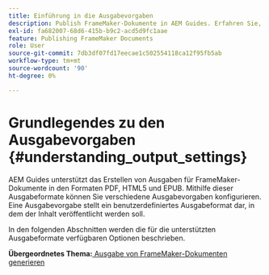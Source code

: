 ```yaml
---
title: Einführung in die Ausgabevorgaben
description: Publish FrameMaker-Dokumente in AEM Guides. Erfahren Sie, wie Sie Ausgabe für FrameMaker-Dokumente in den Formaten PDF, HTML5 und EPUB generieren.
exl-id: fa682007-68d6-415b-b9c2-acd5d9fc1aae
feature: Publishing FrameMaker Documents
role: User
source-git-commit: 7db3df07fd17eecae1c502554118ca12f95fb5ab
workflow-type: tm+mt
source-wordcount: '90'
ht-degree: 0%

---
```


# Grundlegendes zu den Ausgabevorgaben {#understanding_output_settings}

AEM Guides unterstützt das Erstellen von Ausgaben für FrameMaker-Dokumente in den Formaten PDF, HTML5 und EPUB. Mithilfe dieser Ausgabeformate können Sie verschiedene Ausgabevorgaben konfigurieren. Eine Ausgabevorgabe stellt ein benutzerdefiniertes Ausgabeformat dar, in dem der Inhalt veröffentlicht werden soll.

In den folgenden Abschnitten werden die für die unterstützten Ausgabeformate verfügbaren Optionen beschrieben.

**Übergeordnetes Thema:**[ Ausgabe von FrameMaker-Dokumenten generieren](fm-output-generatation.md)
